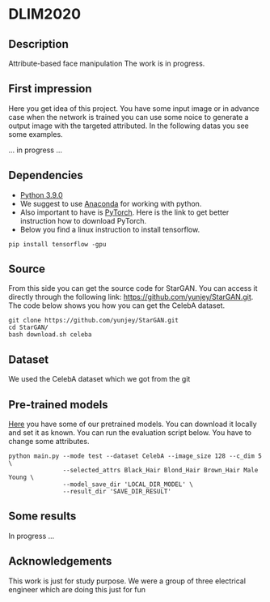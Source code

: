 # DLIM2020

## Description
Attribute-based face manipulation
The work is in progress.

## First impression

Here you get idea of this project. You have some input image or in advance case when the network is trained you can use some noice to generate a output image with the targeted attributed. In the following datas you see some examples.

... in progress ...

## Dependencies

- [Python 3.9.0](https://www.python.org/downloads/release/python-390/)
- We suggest to use [Anaconda](https://www.anaconda.com/products/individual) for working with python.
- Also important to have is [PyTorch](https://pytorch.org/get-started/locally/). Here is the link to get better instruction how to download PyTorch.
- Below you find a linux instruction to install tensorflow.
```
pip install tensorflow -gpu
```

## Source

From this side you can get the source code for StarGAN. You can access it directly through the following link: https://github.com/yunjey/StarGAN.git.
The code below shows you how you can get the CelebA dataset.
```
git clone https://github.com/yunjey/StarGAN.git
cd StarGAN/
bash download.sh celeba
```
## Dataset

We used the CelebA dataset which we got from the git

## Pre-trained models

[Here](https://www.dropbox.com/s/fgc5wnql9o7u3sd/Models.zip?dl=0) you have some of our pretrained models. 
You can download it locally and set it as known. You can run the evaluation script below. You have to change some attributes.
```
python main.py --mode test --dataset CelebA --image_size 128 --c_dim 5 \
               --selected_attrs Black_Hair Blond_Hair Brown_Hair Male Young \
               --model_save_dir 'LOCAL_DIR_MODEL' \
               --result_dir 'SAVE_DIR_RESULT'
```                

## Some results

In progress ...

## Acknowledgements

This work is just for study purpose. We were a group of three electrical engineer which are doing this just for fun

##
